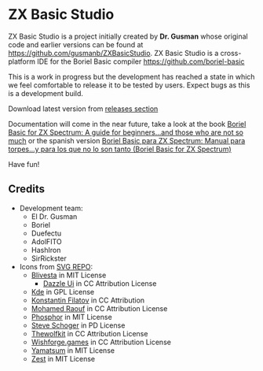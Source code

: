 # ZX Basic Studio
ZX Basic Studio is a project initially created by **Dr. Gusman** whose original code and earlier versions can be found at https://github.com/gusmanb/ZXBasicStudio.
ZX Basic Studio is a cross-platform IDE for the Boriel Basic compiler https://github.com/boriel-basic

This is a work in progress but the development has reached a state in which we feel comfortable to release it to be tested by users.
Expect bugs as this is a development build.

Download latest version from [releases section](https://github.com/boriel-basic/ZXBasicStudio/releases)

Documentation will come in the near future, take a look at the book [Boriel Basic for ZX Spectrum: A guide for beginners…and those who are not so much](https://www.amazon.co.uk/dp/B0DBF4BHXY) or the spanish version [Boriel Basic para ZX Spectrum: Manual para torpes...y para los que no lo son tanto (Boriel Basic for ZX Spectrum)](https://www.amazon.es/Boriel-Basic-para-ZX-Spectrum/dp/B0CQD65FXZ)

Have fun!

## Credits
- Development team:
  - El Dr. Gusman
  - Boriel
  - Duefectu
  - AdolFITO 
  - HashIron
  - SirRickster
- Icons from [SVG REPO](https://www.svgrepo.com/):
  - <a href="https://github.com/blivesta/flexicon?ref=svgrepo.com" target="_blank">Blivesta</a> in MIT License
	- <a href="https://dazzleui.gumroad.com/l/dazzleiconsfree?ref=svgrepo.com" target="_blank">Dazzle Ui</a> in CC Attribution License
  - <a href="https://github.com/KDE/krita?ref=svgrepo.com" target="_blank">Kde</a> in GPL License
  - <a href="https://www.figma.com/@thinkcly?ref=svgrepo.com" target="_blank">Konstantin Filatov</a> in CC Attribution
  - <a href="https://dribbble.com/Mohamed_Raouf?ref=svgrepo.com" target="_blank">Mohamed Raouf</a> in CC Attribution License
  - <a href="https://github.com/phosphor-icons/phosphor-icons?ref=svgrepo.com" target="_blank">Phosphor</a> in MIT License
  - <a href="https://www.zondicons.com/?ref=svgrepo.com" target="_blank">Steve Schoger</a> in PD License
  - <a href="https://www.figma.com/@thewolfkit?ref=svgrepo.com" target="_blank">Thewolfkit</a> in CC Attribution License
  - <a href="https://www.wishforge.games/?ref=svgrepo.com" target="_blank">Wishforge.games</a> in CC Attribution License
  - <a href="https://github.com/yamatsum/nonicons?ref=svgrepo.com" target="_blank">Yamatsum</a> in MIT License
  - <a href="https://github.com/32pixelsCo/zest-icons/blob/master/packages/zest-free/LICENSE.md?ref=svgrepo.com" target="_blank">Zest</a> in MIT License
